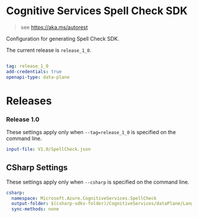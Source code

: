 # Cognitive Services Spell Check SDK

> see https://aka.ms/autorest

Configuration for generating Spell Check SDK.

The current release is `release_1_0`.

``` yaml

tag: release_1_0
add-credentials: true
openapi-type: data-plane
```
# Releases

### Release 1.0
These settings apply only when `--tag=release_1_0` is specified on the command line.

``` yaml $(tag) == 'release_1_0'
input-file: V1.0/SpellCheck.json
```

## CSharp Settings
These settings apply only when `--csharp` is specified on the command line.
``` yaml $(csharp) 
csharp: 
  namespace: Microsoft.Azure.CognitiveServices.SpellCheck
  output-folder: $(csharp-sdks-folder)/CognitiveServices/dataPlane/Language/SpellCheck/BingSpellCheck/Generated/
  sync-methods: none
```

